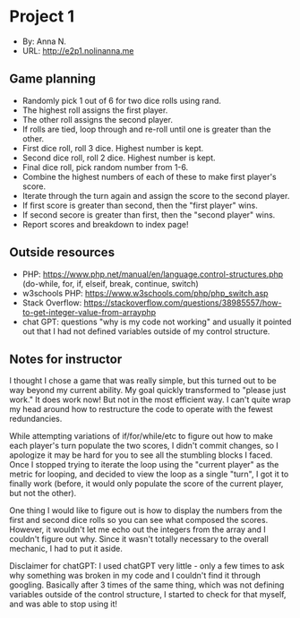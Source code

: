 # Project 1
+ By: Anna N.
+ URL: <http://e2p1.nolinanna.me>

## Game planning
+ Randomly pick 1 out of 6 for two dice rolls using rand. 
+ The highest roll assigns the first player. 
+ The other roll assigns the second player. 
+ If rolls are tied, loop through and re-roll until one is greater than the other. 
+ First dice roll, roll 3 dice. Highest number is kept. 
+ Second dice roll, roll 2 dice. Highest number is kept.
+ Final dice roll, pick random number from 1-6. 
+ Combine the highest numbers of each of these to make first player's score. 
+ Iterate through the turn again and assign the score to the second player. 
+ If first score is greater than second, then the "first player" wins. 
+ If second secore is greater than first, then the "second player" wins.
+ Report scores and breakdown to index page!

## Outside resources
* PHP: https://www.php.net/manual/en/language.control-structures.php (do-while, for, if, elseif, break, continue, switch)
* w3schools PHP: https://www.w3schools.com/php/php_switch.asp
* Stack Overflow: https://stackoverflow.com/questions/38985557/how-to-get-integer-value-from-arrayphp 
* chat GPT: questions "why is my code not working" and usually it pointed out that I had not defined variables outside of my control structure.

## Notes for instructor
I thought I chose a game that was really simple, but this turned out to be way beyond my current ability. My goal quickly transformed to "please just work." It does work now! But not in the most efficient way. I can't quite wrap my head around how to restructure the code to operate with the fewest redundancies. 

While attempting variations of if/for/while/etc to figure out how to make each player's turn populate the two scores, I didn't commit changes, so I apologize it may be hard for you to see all the stumbling blocks I faced. Once I stopped trying to iterate the loop using the "current player" as the metric for looping, and decided to view the loop as a single "turn", I got it to finally work (before, it would only populate the score of the current player, but not the other).

One thing I would like to figure out is how to display the numbers from the first and second dice rolls so you can see what composed the scores. However, it wouldn't let me echo out the integers from the array and I couldn't figure out why. Since it wasn't totally necessary to the overall mechanic, I had to put it aside. 

Disclaimer for chatGPT: I used chatGPT very little - only a few times to ask why something was broken in my code and I couldn't find it through googling. Basically after 3 times of the same thing, which was not defining variables outside of the control structure, I started to check for that myself, and was able to stop using it!



